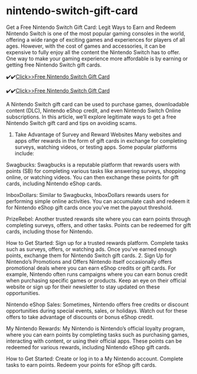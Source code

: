 # nintendo-switch-gift-card
Get a Free Nintendo Switch Gift Card: Legit Ways to Earn and Redeem
Nintendo Switch is one of the most popular gaming consoles in the world, offering a wide range of exciting games and experiences for players of all ages. However, with the cost of games and accessories, it can be expensive to fully enjoy all the content the Nintendo Switch has to offer. One way to make your gaming experience more affordable is by earning or getting free Nintendo Switch gift cards.

✔️✔️[Click>>Free Nintendo Switch Gift Card](https://giftcard.ndoffer.com/ntdnkkldjfkdl/)

✔️✔️[Click>>Free Nintendo Switch Gift Card](https://giftcard.ndoffer.com/ntdnkkldjfkdl/)

A Nintendo Switch gift card can be used to purchase games, downloadable content (DLC), Nintendo eShop credit, and even Nintendo Switch Online subscriptions. In this article, we’ll explore legitimate ways to get a free Nintendo Switch gift card and tips on avoiding scams.

1. Take Advantage of Survey and Reward Websites
Many websites and apps offer rewards in the form of gift cards in exchange for completing surveys, watching videos, or testing apps. Some popular platforms include:

Swagbucks: Swagbucks is a reputable platform that rewards users with points (SB) for completing various tasks like answering surveys, shopping online, or watching videos. You can then exchange these points for gift cards, including Nintendo eShop cards.

InboxDollars: Similar to Swagbucks, InboxDollars rewards users for performing simple online activities. You can accumulate cash and redeem it for Nintendo eShop gift cards once you’ve met the payout threshold.

PrizeRebel: Another trusted rewards site where you can earn points through completing surveys, offers, and other tasks. Points can be redeemed for gift cards, including those for Nintendo.

How to Get Started:
Sign up for a trusted rewards platform.
Complete tasks such as surveys, offers, or watching ads.
Once you've earned enough points, exchange them for Nintendo Switch gift cards.
2. Sign Up for Nintendo’s Promotions and Offers
Nintendo itself occasionally offers promotional deals where you can earn eShop credits or gift cards. For example, Nintendo often runs campaigns where you can earn bonus credit when purchasing specific games or products. Keep an eye on their official website or sign up for their newsletter to stay updated on these opportunities.

Nintendo eShop Sales: Sometimes, Nintendo offers free credits or discount opportunities during special events, sales, or holidays. Watch out for these offers to take advantage of discounts or bonus eShop credit.

My Nintendo Rewards: My Nintendo is Nintendo’s official loyalty program, where you can earn points by completing tasks such as purchasing games, interacting with content, or using their official apps. These points can be redeemed for various rewards, including Nintendo eShop gift cards.

How to Get Started:
Create or log in to a My Nintendo account.
Complete tasks to earn points.
Redeem your points for eShop gift cards.
